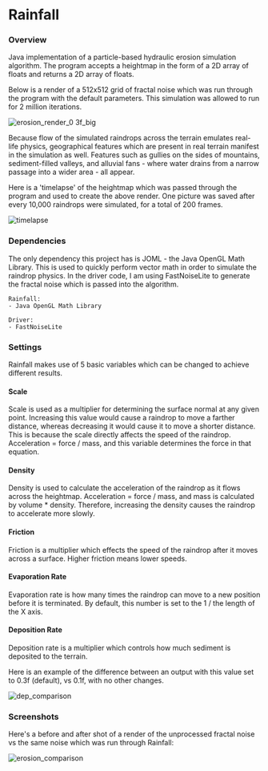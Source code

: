 # Rainfall

### Overview

Java implementation of a particle-based hydraulic erosion simulation algorithm. The program accepts a heightmap in the form of a 2D array of floats and returns a 2D array of floats. 

Below is a render of a 512x512 grid of fractal noise which was run through the program with the default parameters. This simulation was allowed to run for 2 million iterations.

![erosion_render_0 3f_big](https://user-images.githubusercontent.com/10524511/139001604-97ba0026-a51f-4287-a97f-a799ddcdb8ab.png)

Because flow of the simulated raindrops across the terrain emulates real-life physics, geographical features which are present in real terrain manifest in the simulation as well. Features such as gullies on the sides of mountains, sediment-filled valleys, and alluvial fans - where water drains from a narrow passage into a wider area - all appear.

Here is a 'timelapse' of the heightmap which was passed through the program and used to create the above render. One picture was saved after every 10,000 raindrops were simulated, for a total of 200 frames.

![timelapse](https://user-images.githubusercontent.com/10524511/138622825-fabf351c-52b1-4fd0-a5fd-cb2d1ebd7e9a.gif)

### Dependencies

The only dependency this project has is JOML - the Java OpenGL Math Library. This is used to quickly perform vector math in order to simulate the raindrop physics. In the driver code, I am using FastNoiseLite to generate the fractal noise which is passed into the algorithm.

```
Rainfall:
- Java OpenGL Math Library

Driver:
- FastNoiseLite
```

### Settings

Rainfall makes use of 5 basic variables which can be changed to achieve different results.

#### Scale

Scale is used as a multiplier for determining the surface normal at any given point. Increasing this value would cause a raindrop to move a farther distance, whereas decreasing it would cause it to move a shorter distance. This is because the scale directly affects the speed of the raindrop. Acceleration = force / mass, and this variable determines the force in that equation.

#### Density

Density is used to calculate the acceleration of the raindrop as it flows across the heightmap. Acceleration = force / mass, and mass is calculated by volume * density. Therefore, increasing the density causes the raindrop to accelerate more slowly.

#### Friction

Friction is a multiplier which effects the speed of the raindrop after it moves across a surface. Higher friction means lower speeds.

#### Evaporation Rate

Evaporation rate is how many times the raindrop can move to a new position before it is terminated. By default, this number is set to the 1 / the length of the X axis.

#### Deposition Rate

Deposition rate is a multiplier which controls how much sediment is deposited to the terrain.

Here is an example of the difference between an output with this value set to 0.3f (default), vs 0.1f, with no other changes.

![dep_comparison](https://user-images.githubusercontent.com/10524511/139002315-5c8c647f-3ff5-4f12-bbcc-2f9374afe5f7.png)

### Screenshots

Here's a before and after shot of a render of the unprocessed fractal noise vs the same noise which was run through Rainfall:

![erosion_comparison](https://user-images.githubusercontent.com/10524511/139002320-41b00560-6958-4f69-a5ee-ff8ffab1a139.png)

